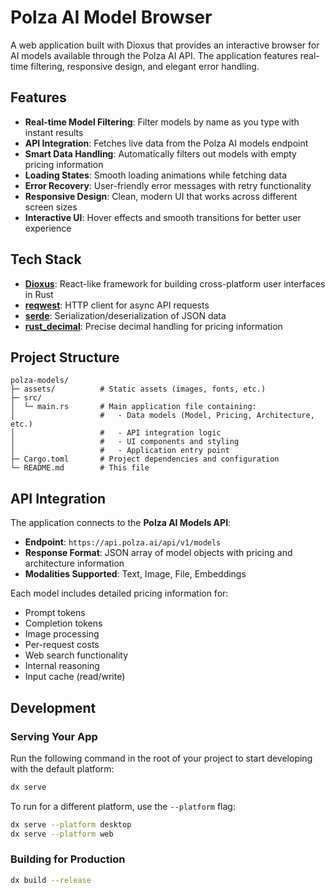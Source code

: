 # Polza AI Model Browser

A web application built with Dioxus that provides an interactive browser for AI models available through the Polza AI API. The application features real-time filtering, responsive design, and elegant error handling.

## Features

- **Real-time Model Filtering**: Filter models by name as you type with instant results
- **API Integration**: Fetches live data from the Polza AI models endpoint
- **Smart Data Handling**: Automatically filters out models with empty pricing information
- **Loading States**: Smooth loading animations while fetching data
- **Error Recovery**: User-friendly error messages with retry functionality
- **Responsive Design**: Clean, modern UI that works across different screen sizes
- **Interactive UI**: Hover effects and smooth transitions for better user experience

## Tech Stack

- **[Dioxus](https://dioxuslabs.com/)**: React-like framework for building cross-platform user interfaces in Rust
- **[reqwest](https://docs.rs/reqwest/)**: HTTP client for async API requests
- **[serde](https://serde.rs/)**: Serialization/deserialization of JSON data
- **[rust_decimal](https://docs.rs/rust_decimal/)**: Precise decimal handling for pricing information

## Project Structure

```
polza-models/
├─ assets/          # Static assets (images, fonts, etc.)
├─ src/
│  └─ main.rs       # Main application file containing:
│                   #   - Data models (Model, Pricing, Architecture, etc.)
│                   #   - API integration logic
│                   #   - UI components and styling
│                   #   - Application entry point
├─ Cargo.toml       # Project dependencies and configuration
└─ README.md        # This file
```

## API Integration

The application connects to the **Polza AI Models API**:
- **Endpoint**: `https://api.polza.ai/api/v1/models`
- **Response Format**: JSON array of model objects with pricing and architecture information
- **Modalities Supported**: Text, Image, File, Embeddings

Each model includes detailed pricing information for:
- Prompt tokens
- Completion tokens
- Image processing
- Per-request costs
- Web search functionality
- Internal reasoning
- Input cache (read/write)

## Development

### Serving Your App

Run the following command in the root of your project to start developing with the default platform:

```bash
dx serve
```

To run for a different platform, use the `--platform` flag:
```bash
dx serve --platform desktop
dx serve --platform web
```

### Building for Production

```bash
dx build --release
```

